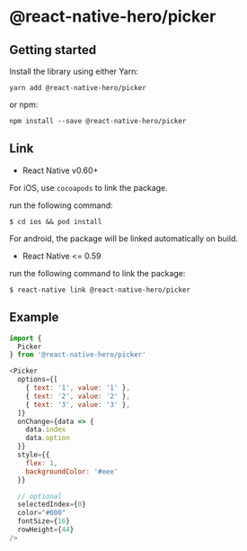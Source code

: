 # @react-native-hero/picker

## Getting started

Install the library using either Yarn:

```
yarn add @react-native-hero/picker
```

or npm:

```
npm install --save @react-native-hero/picker
```

## Link

- React Native v0.60+

For iOS, use `cocoapods` to link the package.

run the following command:

```
$ cd ios && pod install
```

For android, the package will be linked automatically on build.

- React Native <= 0.59

run the following command to link the package:

```
$ react-native link @react-native-hero/picker
```

## Example

```js
import {
  Picker
} from '@react-native-hero/picker'

<Picker
  options={[
    { text: '1', value: '1' },
    { text: '2', value: '2' },
    { text: '3', value: '3' },
  ]}
  onChange={data => {
    data.index
    data.option
  }}
  style={{
    flex: 1,
    backgroundColor: '#eee'
  }}

  // optional
  selectedIndex={0}
  color="#000"
  fontSize={16}
  rowHeight={44}
/>
```
